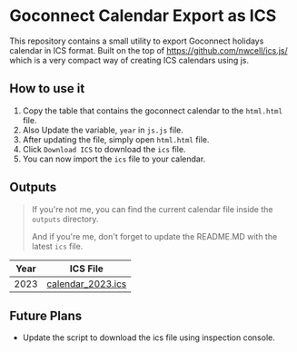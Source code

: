 # Goconnect Calendar Export as ICS

This repository contains a small utility to export Goconnect holidays calendar in ICS format. Built on the top of https://github.com/nwcell/ics.js/ which is a very compact way of creating ICS calendars using js.

## How to use it

1. Copy the table that contains the goconnect calendar to the `html.html` file. 
2. Also Update the variable, `year` in `js.js` file.
3. After updating the file, simply open `html.html` file.
4. Click `Download ICS` to download the `ics` file.
5. You can now import the `ics` file to your calendar. 

## Outputs

> If you're not me, you can find the current calendar file inside the `outputs` directory.
>
> And if you're me, don't forget to update the README.MD with the latest `ics` file.

| Year | ICS File |
|--|--|
|2023| [calendar_2023.ics](/outputs/calendar_2023.ics) |

## Future Plans

* Update the script to download the ics file using inspection console. 